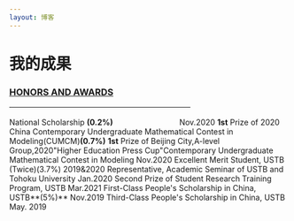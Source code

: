 ```yaml
---
layout: 博客
---
```

# 我的成果

### <u>HONORS AND AWARDS &emsp;&emsp;&emsp;&emsp;&emsp;&emsp;&emsp;&emsp;&emsp;&emsp;&emsp;&emsp;&emsp;&emsp;&emsp;&emsp;&emsp;&emsp;&emsp;&emsp;</u>

National Scholarship **(0.2%)** &emsp;&emsp;&emsp;&emsp;&emsp;&emsp;&emsp;&emsp;                                                                                    Nov.2020
**1st** Prize of 2020 China Contemporary Undergraduate Mathematical Contest in Modeling(CUMCM)**(0.7%)**
**1st** Prize of Beijing City,A-level Group,2020"Higher Education Press Cup"Contemporary Undergraduate Mathematical Contest in Modeling                                                                                                        Nov.2020 
Excellent Merit Student, USTB (Twice)(3.7%)                                                                                        2019&2020
Representative, Academic Seminar of USTB and Tohoku University                                               Jan.2020
Second Prize of Student Research Training Program, USTB                                                             Mar.2021
First-Class People's Scholarship in China, USTB**(5%)**                                                                          Nov.2019
Third-Class People's Scholarship in China, USTB                                                                                May. 2019

